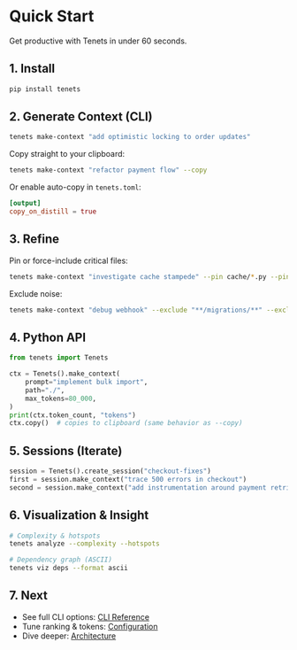 # Quick Start

Get productive with Tenets in under 60 seconds.

## 1. Install

```bash
pip install tenets
```

## 2. Generate Context (CLI)

```bash
tenets make-context "add optimistic locking to order updates"
```

Copy straight to your clipboard:

```bash
tenets make-context "refactor payment flow" --copy
```

Or enable auto-copy in `tenets.toml`:

```toml
[output]
copy_on_distill = true
```

## 3. Refine

Pin or force-include critical files:

```bash
tenets make-context "investigate cache stampede" --pin cache/*.py --pin config/settings.py
```

Exclude noise:

```bash
tenets make-context "debug webhook" --exclude "**/migrations/**" --exclude "**/tests/**"
```

## 4. Python API

```python
from tenets import Tenets

ctx = Tenets().make_context(
    prompt="implement bulk import",
    path="./",
    max_tokens=80_000,
)
print(ctx.token_count, "tokens")
ctx.copy()  # copies to clipboard (same behavior as --copy)
```

## 5. Sessions (Iterate)

```python
session = Tenets().create_session("checkout-fixes")
first = session.make_context("trace 500 errors in checkout")
second = session.make_context("add instrumentation around payment retries")
```

## 6. Visualization & Insight

```bash
# Complexity & hotspots
tenets analyze --complexity --hotspots

# Dependency graph (ASCII)
tenets viz deps --format ascii
```

## 7. Next

* See full CLI options: [CLI Reference](CLI.md)
* Tune ranking & tokens: [Configuration](CONFIG.md)
* Dive deeper: [Architecture](DEEP-DIVE.md)
